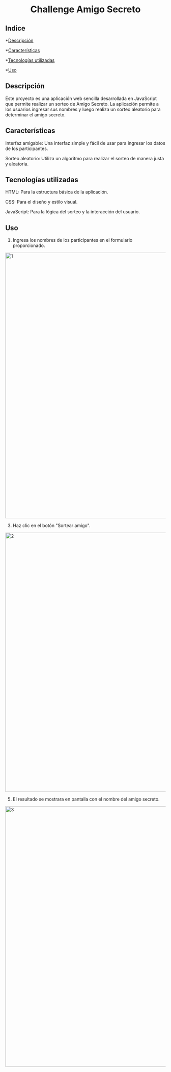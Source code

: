 <h1 align="center"> Challenge Amigo Secreto </h1>

<h2 align="left"> Indice </h1>

*[Descripción](#Descripción)

*[Características](#Características)

*[Tecnologías utilizadas](#Tecnologías-utilizadas)

*[Uso](#Uso)

<h2 align="left"> Descripción </h2>

  Este proyecto es una aplicación web sencilla desarrollada en JavaScript que permite realizar un sorteo de Amigo Secreto. La aplicación permite a los usuarios ingresar sus nombres y luego realiza un sorteo aleatorio para determinar el amigo secreto.

<h2 align="left"> Características </h2>

Interfaz amigable: Una interfaz simple y fácil de usar para ingresar los datos de los participantes.
  
Sorteo aleatorio: Utiliza un algoritmo para realizar el sorteo de manera justa y aleatoria.

<h2 align="left"> Tecnologías utilizadas </h2>

  HTML: Para la estructura básica de la aplicación.

  CSS: Para el diseño y estilo visual.

  JavaScript: Para la lógica del sorteo y la interacción del usuario.

<h2 align="left"> Uso </h2>

  1. Ingresa los nombres de los participantes en el formulario proporcionado.

<img width="833" alt="1" src="https://github.com/user-attachments/assets/016dff48-7f41-4bba-a649-b17495109597" />

  3. Haz clic en el botón "Sortear amigo".

<img width="813" alt="2" src="https://github.com/user-attachments/assets/671addab-c652-4bbb-90dc-fb9c6d88d706" />
     
  5. El resultado se mostrara en pantalla con el nombre del amigo secreto.

<img width="817" alt="3" src="https://github.com/user-attachments/assets/90211568-7882-4f24-9313-fe476f3f56c2" />

